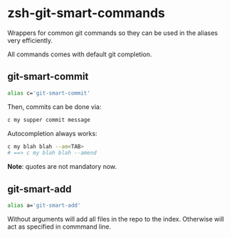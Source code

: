 # zsh-git-smart-commands

Wrappers for common git commands so they can be used in the aliases very
efficiently.

All commands comes with default git completion.

## git-smart-commit

```zsh
alias c='git-smart-commit'
```

Then, commits can be done via:

```zsh
c my supper commit message
```

Autocompletion always works:

```zsh
c my blah blah --am<TAB>
# ==> c my blah blah --amend
```

**Note**: quotes are not mandatory now.

## git-smart-add

```zsh
alias a='git-smart-add'
```

Without arguments will add all files in the repo to the index. Otherwise will
act as specified in commmand line.
